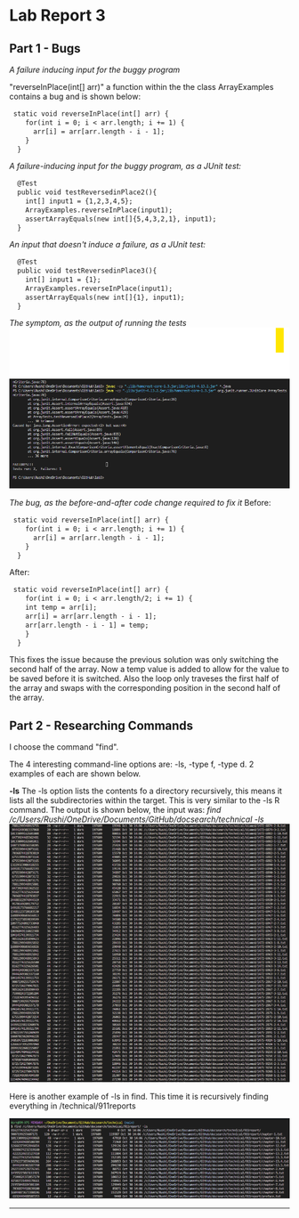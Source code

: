 # Lab Report 3
## Part 1 - Bugs
*A failure inducing input for the buggy program*

"reverseInPlace(int[] arr)" a function within the the class ArrayExamples contains a bug and is shown below:
```
 static void reverseInPlace(int[] arr) {
    for(int i = 0; i < arr.length; i += 1) {
      arr[i] = arr[arr.length - i - 1];
    }
  }
```
*A failure-inducing input for the buggy program, as a JUnit test:*

```
  @Test
  public void testReversedinPlace2(){
    int[] input1 = {1,2,3,4,5};
    ArrayExamples.reverseInPlace(input1);
    assertArrayEquals(new int[]{5,4,3,2,1}, input1);
  }
```
*An input that doesn't induce a failure, as a JUnit test:*

```
  @Test
  public void testReversedinPlace3(){
    int[] input1 = {1};
    ArrayExamples.reverseInPlace(input1);
    assertArrayEquals(new int[]{1}, input1);
  }
```

*The symptom, as the output of running the tests*
![Alt text](Lab3Screenshot1.png)

*The bug, as the before-and-after code change required to fix it*
Before:
```
 static void reverseInPlace(int[] arr) {
    for(int i = 0; i < arr.length; i += 1) {
      arr[i] = arr[arr.length - i - 1];
    }
  }
```
After:

```
 static void reverseInPlace(int[] arr) {
    for(int i = 0; i < arr.length/2; i += 1) {
    int temp = arr[i];
    arr[i] = arr[arr.length - i - 1];
    arr[arr.length - i - 1] = temp;
    }
  }
```

This fixes the issue because the previous solution was only switching the second half of the array. Now a temp value is added to allow for the value to be saved before it is switched. Also the loop only traveses the first half of the array and swaps with the corresponding position in the second half of the array.

## Part 2 - Researching Commands

I choose the command "find". 

The 4 interesting command-line options are: -ls, -type f, -type d. 2 examples of each are shown below. 

**-ls**
The -ls option lists the contents fo a directory recursively, this means it lists all the subdirectories within the target. This is very similar to the -ls R command. The output is shown below, the input was:  *find /c/Users/Rushi/OneDrive/Documents/GitHub/docsearch/technical -ls*
![Alt text](Lab3Screenshot2.png)

Here is another example of -ls in find. This time it is recursively finding everything in /technical/911reports

![Alt text](Lab3Screenshot3.png)

****





